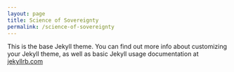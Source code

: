 ```yaml
---
layout: page
title: Science of Sovereignty
permalink: /science-of-sovereignty
---
```


This is the base Jekyll theme. You can find out more info about customizing your Jekyll theme, as well as basic Jekyll usage documentation at [jekyllrb.com](https://jekyllrb.com/)


